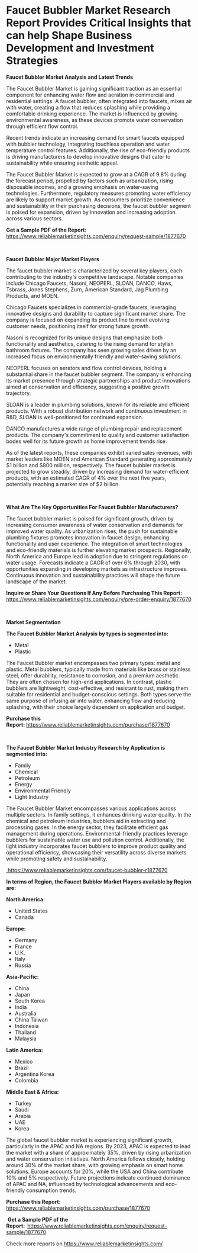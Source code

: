 <p><h1>Faucet Bubbler Market Research Report Provides Critical Insights that can help Shape Business Development and Investment Strategies</h1></p><p><strong>Faucet Bubbler Market Analysis and Latest Trends</strong></p>
<p><p>The Faucet Bubbler Market is gaining significant traction as an essential component for enhancing water flow and aeration in commercial and residential settings. A faucet bubbler, often integrated into faucets, mixes air with water, creating a flow that reduces splashing while providing a comfortable drinking experience. The market is influenced by growing environmental awareness, as these devices promote water conservation through efficient flow control.</p><p>Recent trends indicate an increasing demand for smart faucets equipped with bubbler technology, integrating touchless operation and water temperature control features. Additionally, the rise of eco-friendly products is driving manufacturers to develop innovative designs that cater to sustainability while ensuring aesthetic appeal.</p><p>The Faucet Bubbler Market is expected to grow at a CAGR of 9.8% during the forecast period, propelled by factors such as urbanization, rising disposable incomes, and a growing emphasis on water-saving technologies. Furthermore, regulatory measures promoting water efficiency are likely to support market growth. As consumers prioritize convenience and sustainability in their purchasing decisions, the faucet bubbler segment is poised for expansion, driven by innovation and increasing adoption across various sectors.</p></p>
<p><strong>Get a Sample PDF of the Report:&nbsp;</strong> <a href="https://www.reliablemarketinsights.com/enquiry/request-sample/1877670?utm_campaign=2197&utm_medium=2&utm_source=Github&utm_content=ia&utm_term=05042025&utm_id=faucet-bubbler">https://www.reliablemarketinsights.com/enquiry/request-sample/1877670</a></p>
<p>&nbsp;</p>
<p><strong>Faucet Bubbler Major Market Players</strong></p>
<p><p>The faucet bubbler market is characterized by several key players, each contributing to the industry's competitive landscape. Notable companies include Chicago Faucets, Nasoni, NEOPERL, SLOAN, DANCO, Haws, Tsbrass, Jones Stephens, Zurn, American Standard, Jag Plumbing Products, and MOEN. </p><p>Chicago Faucets specializes in commercial-grade faucets, leveraging innovative designs and durability to capture significant market share. The company is focused on expanding its product line to meet evolving customer needs, positioning itself for strong future growth.</p><p>Nasoni is recognized for its unique designs that emphasize both functionality and aesthetics, catering to the rising demand for stylish bathroom fixtures. The company has seen growing sales driven by an increased focus on environmentally friendly and water-saving solutions.</p><p>NEOPERL focuses on aerators and flow control devices, holding a substantial share in the faucet bubbler segment. The company is enhancing its market presence through strategic partnerships and product innovations aimed at conservation and efficiency, suggesting a positive growth trajectory.</p><p>SLOAN is a leader in plumbing solutions, known for its reliable and efficient products. With a robust distribution network and continuous investment in R&D, SLOAN is well-positioned for continued expansion.</p><p>DANCO manufactures a wide range of plumbing repair and replacement products. The company's commitment to quality and customer satisfaction bodes well for its future growth as home improvement trends rise.</p><p>As of the latest reports, these companies exhibit varied sales revenues, with market leaders like MOEN and American Standard generating approximately $1 billion and $800 million, respectively. The faucet bubbler market is projected to grow steadily, driven by increasing demand for water-efficient products, with an estimated CAGR of 4% over the next five years, potentially reaching a market size of $2 billion.</p></p>
<p>&nbsp;</p>
<p><strong>What Are The Key Opportunities For Faucet Bubbler Manufacturers?</strong></p>
<p><p>The faucet bubbler market is poised for significant growth, driven by increasing consumer awareness of water conservation and demands for improved water quality. As urbanization rises, the push for sustainable plumbing fixtures promotes innovation in faucet design, enhancing functionality and user experience. The integration of smart technologies and eco-friendly materials is further elevating market prospects. Regionally, North America and Europe lead in adoption due to stringent regulations on water usage. Forecasts indicate a CAGR of over 6% through 2030, with opportunities expanding in developing markets as infrastructure improves. Continuous innovation and sustainability practices will shape the future landscape of the market.</p></p>
<p><strong>Inquire or Share Your Questions If Any Before Purchasing This Report:</strong> <a href="https://www.reliablemarketinsights.com/enquiry/pre-order-enquiry/1877670?utm_campaign=2197&utm_medium=2&utm_source=Github&utm_content=ia&utm_term=05042025&utm_id=faucet-bubbler">https://www.reliablemarketinsights.com/enquiry/pre-order-enquiry/1877670</a></p>
<p>&nbsp;</p>
<p><strong>Market Segmentation</strong></p>
<p><strong>The Faucet Bubbler Market Analysis by types is segmented into:</strong></p>
<p><ul><li>Metal</li><li>Plastic</li></ul></p>
<p><p>The Faucet Bubbler market encompasses two primary types: metal and plastic. Metal bubblers, typically made from materials like brass or stainless steel, offer durability, resistance to corrosion, and a premium aesthetic. They are often chosen for high-end applications. In contrast, plastic bubblers are lightweight, cost-effective, and resistant to rust, making them suitable for residential and budget-conscious settings. Both types serve the same purpose of infusing air into water, enhancing flow and reducing splashing, with their choice largely dependent on application and budget.</p></p>
<p><strong>Purchase this Report:&nbsp;</strong><a href="https://www.reliablemarketinsights.com/purchase/1877670?utm_campaign=2197&utm_medium=2&utm_source=Github&utm_content=ia&utm_term=05042025&utm_id=faucet-bubbler">https://www.reliablemarketinsights.com/purchase/1877670</a></p>
<p>&nbsp;</p>
<p><strong>The Faucet Bubbler Market Industry Research by Application is segmented into:</strong></p>
<p><ul><li>Family</li><li>Chemical</li><li>Petroleum</li><li>Energy</li><li>Environmental Friendly</li><li>Light Industry</li></ul></p>
<p><p>The Faucet Bubbler Market encompasses various applications across multiple sectors. In family settings, it enhances drinking water quality. In the chemical and petroleum industries, bubblers aid in extracting and processing gases. In the energy sector, they facilitate efficient gas management during operations. Environmental-friendly practices leverage bubblers for sustainable water use and pollution control. Additionally, the light industry incorporates faucet bubblers to improve product quality and operational efficiency, showcasing their versatility across diverse markets while promoting safety and sustainability.</p></p>
<p><a href="https://www.reliablemarketinsights.com/faucet-bubbler-r1877670?utm_campaign=2197&utm_medium=2&utm_source=Github&utm_content=ia&utm_term=05042025&utm_id=faucet-bubbler">&nbsp;https://www.reliablemarketinsights.com/faucet-bubbler-r1877670</a></p>
<p><strong>In terms of Region, the Faucet Bubbler Market Players available by Region are:</strong></p>
<p>
    <p> <strong> North America: </strong>
        <ul>
            <li>United States</li>
            <li>Canada</li>
        </ul>
        </p> 
    <p> <strong> Europe: </strong>
        <ul>
            <li>Germany</li>
            <li>France</li>
            <li>U.K.</li>
            <li>Italy</li>
            <li>Russia</li>
        </ul>
        </p> 
    <p> <strong> Asia-Pacific: </strong>
        <ul>
            <li>China</li>
            <li>Japan</li>
            <li>South Korea</li>
            <li>India</li>
            <li>Australia</li>
            <li>China Taiwan</li>
            <li>Indonesia</li>
            <li>Thailand</li>
            <li>Malaysia</li>
        </ul>
        </p> 
    <p> <strong> Latin America: </strong>
        <ul>
            <li>Mexico</li>
            <li>Brazil</li>
            <li>Argentina Korea</li>
            <li>Colombia</li>
        </ul>
        </p> 
    <p> <strong> Middle East & Africa: </strong>
        <ul>
            <li>Turkey</li>
            <li>Saudi</li>
            <li>Arabia</li>
            <li>UAE</li>
            <li>Korea</li>
        </ul>
    </p>
    </p>
<p><p>The global faucet bubbler market is experiencing significant growth, particularly in the APAC and NA regions. By 2023, APAC is expected to lead the market with a share of approximately 35%, driven by rising urbanization and water conservation initiatives. North America follows closely, holding around 30% of the market share, with growing emphasis on smart home solutions. Europe accounts for 20%, while the USA and China contribute 10% and 5% respectively. Future projections indicate continued dominance of APAC and NA, influenced by technological advancements and eco-friendly consumption trends.</p></p>
<p><strong>Purchase this Report: </strong><a href="https://www.reliablemarketinsights.com/purchase/1877670?utm_campaign=2197&utm_medium=2&utm_source=Github&utm_content=ia&utm_term=05042025&utm_id=faucet-bubbler">https://www.reliablemarketinsights.com/purchase/1877670</a></p>
<p>&nbsp;<strong>Get a Sample PDF of the Report:&nbsp;&nbsp;</strong><a href="https://www.reliablemarketinsights.com/enquiry/request-sample/1877670?utm_campaign=2197&utm_medium=2&utm_source=Github&utm_content=ia&utm_term=05042025&utm_id=faucet-bubbler">https://www.reliablemarketinsights.com/enquiry/request-sample/1877670</a></p>
<p><strong></strong></p>
<p>Check more reports on <a href="https://www.reliablemarketinsights.com/?utm_campaign=2197&utm_medium=2&utm_source=Github&utm_content=ia&utm_term=05042025&utm_id=faucet-bubbler">https://www.reliablemarketinsights.com/</a></p>